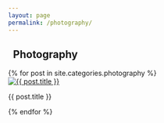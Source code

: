 ```yaml
---
layout: page
permalink: /photography/
---
```


<h2 style="padding-left: 2%;">Photography</h2>
<div class="photography-grid">
  {% for post in site.categories.photography %}
    <div class="photography-item">
      <a href="{{ post.url }}">
        <img src="{{ post.image }}" alt="{{ post.title }}">
      </a>
      <p>{{ post.title }}</p>
    </div>
  {% endfor %}
</div>